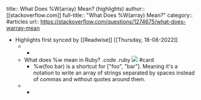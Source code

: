title:: What Does %W(array) Mean? (highlights)
author:: [[stackoverflow.com]]
full-title:: "What Does %W(array) Mean?"
category:: #articles
url:: https://stackoverflow.com/questions/1274675/what-does-warray-mean

- Highlights first synced by [[Readwise]] [[Thursday, 18-08-2022]]
	- -
	- What does %w mean in Ruby? .code .ruby
	  ![](https://picsum.photos/200) #card
		- %w(foo bar) is a shortcut for ["foo", "bar"]. Meaning it's a notation to write an array of strings separated by spaces instead of commas and without quotes around them.
	- -